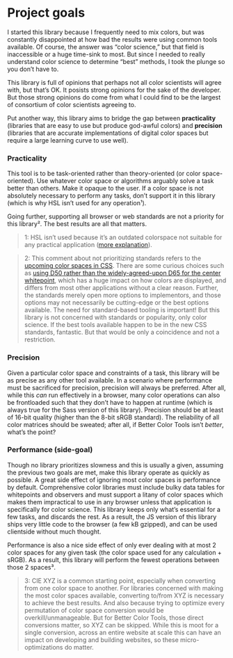 # Project goals

I started this library because I frequently need to mix colors, but was constantly disappointed at how bad the results were using common tools available. Of course, the answer was “color science,” but that field is inaccessible or a huge time-sink to most.
But since I needed to really understand color science to determine “best” methods, I took the plunge so you don’t have to.

This library is full of opinions that perhaps not all color scientists will agree with, but that’s OK. It posists strong opinions for the sake of the developer. But those strong opinions do come from what I could find to be the largest of consortium of
color scientists agreeing to.

Put another way, this library aims to bridge the gap between **practicality** (libraries that are easy to use but produce god-awful colors) and **precision** (libraries that are accurate implementations of digital color spaces but require a large learning
curve to use well).

### Practicality

This tool is to be task-oriented rather than theory-oriented (or color space-oriented). Use whatever color space or algorithms arguably solve a task better than others. Make it opaque to the user. If a color space is not absolutely necessary to perform any
tasks, don’t support it in this library (which is why HSL isn’t used for any operation¹).

Going further, supporting all browser or web standards are not a priority for this library². The best results are all that matters.

> 1: HSL isn’t used because it’s an outdated colorspace not suitable for any practical application ([more explanation](https://better-color-tools.pages.dev/terminology#hsl)).

> 2: This comment about not prioritizing standards refers to the [upcoming color spaces in CSS](https://www.w3.org/TR/css-color-5/#color-function). There are some curious choices such as
> [using D50 rather than the widely-agreed-upon D65 for the center whitepoint](https://gist.github.com/Myndex/47c793f8a054041bd2b52caa7ad5271c#myth-destruction), which has a huge impact on how colors are displayed, and differs from most other applications
> without a clear reason. Further, the standards merely open more options to implementors, and those options may not necessarily be cutting-edge or the best options available. The need for standard-based tooling is important! But this library is not
> concerned with standards or popularity, only color science. If the best tools available happen to be in the new CSS standards, fantastic. But that would be only a coincidence and not a restriction.

### Precision

Given a particular color space and constraints of a task, this library will be as precise as any other tool available. In a scenario where performance must be sacrificed for precision, precision will always be preferred. After all, while this _can_ run
effectively in a browser, many color operations can also be frontloaded such that they don’t have to happen at runtime (which is always true for the Sass version of this library). Precision should be at least of 16-bit quality (higher than the 8-bit sRGB
standard). The reliability of all color matrices should be sweated; after all, if Better Color Tools isn’t _better_, what’s the point?

### Performance (side-goal)

Though no library prioritizes slowness and this is usually a given, assuming the previous two goals are met, make this library operate as quickly as possible. A great side effect of ignoring most color spaces is performance by default. Comprehensive color
libraries must include bulky data tables for whitepoints and observers and must support a litany of color spaces which makes them impractical to use in any browser unless that application is specifically for color science. This library keeps only what’s
essential for a few tasks, and discards the rest. As a result, the JS version of this library ships very little code to the browser (a few kB gzipped), and can be used clientside without much thought.

Performance is also a nice side effect of only ever dealing with at most 2 color spaces for any given task (the color space used for any calculation + sRGB). As a result, this library will perform the fewest operations between those 2 spaces³.

> 3: CIE XYZ is a common starting point, especially when converting from one color space to another. For libraries concerned with making the most color spaces available, converting to/from XYZ is necessary to achieve the best results. And also because
> trying to optimize every permutation of color space conversion would be overkill/unmanageable. But for Better Color Tools, those direct conversions matter, so XYZ can be skipped. While this is moot for a single conversion, across an entire website at
> scale this can have an impact on developing and building websites, so these micro-optimizations do matter.
